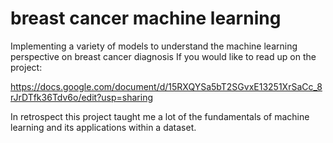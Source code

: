 # breast cancer machine learning
Implementing a variety of models to understand the machine learning perspective on breast cancer diagnosis
If you would like to read up on the project:

https://docs.google.com/document/d/15RXQYSa5bT2SGvxE13251XrSaCc_8rJrDTfk36Tdv6o/edit?usp=sharing

In retrospect this project taught me a lot of the fundamentals of machine learning and its applications within a dataset. 
